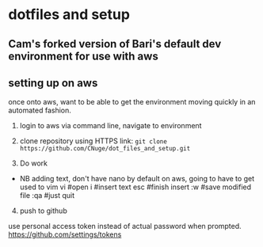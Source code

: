 # dotfiles and setup
## Cam's forked version of Bari's default dev environment for use with aws


## setting up on aws

once onto aws, want to be able to get the environment moving quickly in an automated fashion.

1. login to aws via command line, navigate to environment

2. clone repository using HTTPS link:
`git clone https://github.com/CNuge/dot_files_and_setup.git`

3. Do work

- NB adding text, don't have nano by default on aws, going to have to get used to vim
    vi #open
    i #insert text
    esc #finish insert
    :w  #save modified file
    :qa #just quit

4. push to github

use personal access token instead of actual password when prompted.
 https://github.com/settings/tokens
